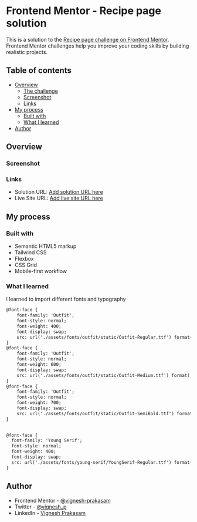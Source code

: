 # Frontend Mentor - Recipe page solution

This is a solution to the [Recipe page challenge on Frontend Mentor](https://www.frontendmentor.io/challenges/recipe-page-KiTsR8QQKm). Frontend Mentor challenges help you improve your coding skills by building realistic projects. 

## Table of contents

- [Overview](#overview)
  - [The challenge](#the-challenge)
  - [Screenshot](#screenshot)
  - [Links](#links)
- [My process](#my-process)
  - [Built with](#built-with)
  - [What I learned](#what-i-learned)
- [Author](#author)


## Overview

### Screenshot



### Links

- Solution URL: [Add solution URL here](https://your-solution-url.com)
- Live Site URL: [Add live site URL here](https://your-live-site-url.com)

## My process

### Built with

- Semantic HTML5 markup
- Tailwind CSS
- Flexbox
- CSS Grid
- Mobile-first workflow

### What I learned

I learned to import different fonts and typography

```html
@font-face {
    font-family: 'Outfit';
    font-style: normal;
    font-weight: 400;
    font-display: swap;
    src: url('./assets/fonts/outfit/static/Outfit-Regular.ttf') format('woff2');
}
@font-face {
    font-family: 'Outfit';
    font-style: normal;
    font-weight: 600;
    font-display: swap;
    src: url('./assets/fonts/outfit/static/Outfit-Medium.ttf') format('woff2');
}
@font-face {
    font-family: 'Outfit';
    font-style: normal;
    font-weight: 700;
    font-display: swap;
    src: url('./assets/fonts/outfit/static/Outfit-SemiBold.ttf') format('woff2');
}
  

@font-face {
  font-family: 'Young Serif';
  font-style: normal;
  font-weight: 400;
  font-display: swap;
  src: url('./assets/fonts/young-serif/YoungSerif-Regular.ttf') format('woff2');
}
```

## Author

- Frontend Mentor - [@vignesh-prakasam](https://www.frontendmentor.io/profile/vignesh-prakasam)
- Twitter - [@vignesh_p](https://www.twitter.com/vignesh_p)
- LinkedIn - [Vignesh Prakasam](https://www.linkedin.com/in/vprakasam/)


